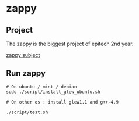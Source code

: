 # zappy

## Project

The zappy is the biggest project of epitech 2nd year.

[zappy subject](docs/zappy-en.pdf)

## Run zappy
```Shell
# On ubuntu / mint / debian
sudo ./script/install_glew_ubuntu.sh

# On other os : install glew1.1 and g++-4.9

./script/test.sh
```
